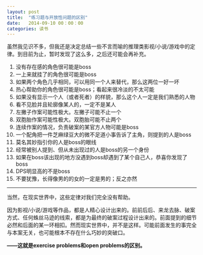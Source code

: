 ```yaml
---
layout: post
title:  "练习题与开放性问题的区别"
date:   2014-09-10 00：00：00
categories: 读书
---
```


虽然我见识不多，但我还是决定总结一些不言而喻的推理类影视/小说/游戏中的定律。到目前为止，暂时发现了这么多，之后还可能会再补充。

1. 没有存在感的角色很可能是boss
2. 一上来就挂了的角色很可能是boss
3. 如果两个角色几乎相同，可以用同一个人来替代，那么这两位一好一坏
4. 热心帮助你的角色很可能是boss；看起来很冷淡的不太可能
5. 如果没有显示一个人（或者死者）的样貌，那么这个人一定是我们熟悉的人物
6. 看不见脸并且轮廓像某人的，一定不是某人
7. 左撇子作案可能性极大。左撇子可能不止一个
8. 双胞胎作案可能性极大。双胞胎可能不止两个
9. 连续作案的情况，负责破案的某官方人物可能是boss
10. 一个配角把一件芝麻绿豆大的微不足道小事告诉了主角，则提到的人是boss
11. 莫名其妙指引你的人是boss的眼线
12. 经常被别人提到、但从未出现过的人是boss的另一个身份
13. 如果在boss该出现的地方没遇到boss却遇到了某个自己人，恭喜你发现了boss
14. DPS明显高的不是boss
15. 不要犹豫，长得像男的的女的一定是男的；反之亦然

---------

当然，在现实世界中，这些定律对我们完全没有帮助。

因为影视/小说/游戏等作品，都是人精心设计出来的。前前后后、来龙去脉、破案方式、任何蛛丝马迹的线索，都是为最终的破案过程设计出来的。前面提到的细节必然和后面的某一环相扣。然而现实世界中，并不是这样。可能前面发生的事完全与本案无关，也可能根本不存在什么巧妙的突破口。

**——这就是exercise problems和open problems的区别。**
